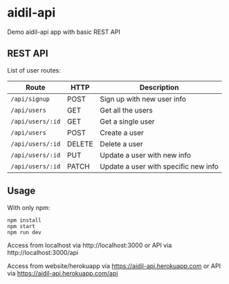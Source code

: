 # aidil-api
Demo aidil-api app with basic REST API

## REST API

List of user routes:

Route | HTTP | Description
------|------|------------
`/api/signup` | POST | Sign up with new user info
`/api/users` | GET | Get all the users
`/api/users/:id` | GET | Get a single user
`/api/users` | POST | Create a user
`/api/users/:id` | DELETE | Delete a user
`/api/users/:id` | PUT | Update a user with new info
`/api/users/:id` | PATCH | Update a user with specific new info


## Usage
With only npm:
```
npm install
npm start
npm run dev
```

Access from localhost via http://localhost:3000 or API via http://localhost:3000/api

Access from website/herokuapp via https://aidil-api.herokuapp.com or API via https://aidil-api.herokuapp.com/api

